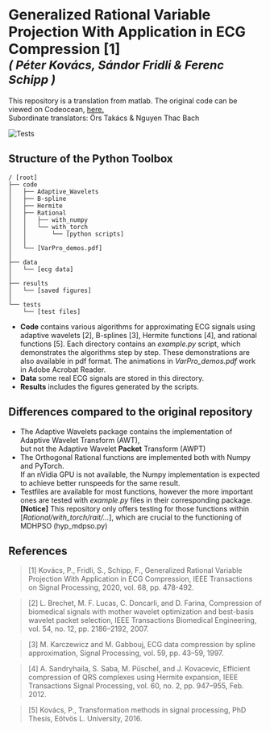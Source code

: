 # Generalized Rational Variable Projection With Application in ECG Compression [1] <br/><sub>*( Péter Kovács, Sándor Fridli & Ferenc Schipp )*</sub>

This repository is a translation from matlab. The original code can be viewed on Codeocean, [here.](https://codeocean.com/capsule/0308835/tree/v1) <br/>
Subordinate translators: Örs Takács & Nguyen Thac Bach

![Tests](https://github.com/Denotron/Generalized-Rational-Variable-Projection-with-Application-in-ECG-Compression/actions/workflows/tests.yml/badge.svg)

## Structure of the Python Toolbox
```
/ [root]
├── code
│   ├── Adaptive_Wavelets
│   ├── B-spline
│   ├── Hermite
│   ├── Rational
│   │   ├── with_numpy
│   │   └── with_torch
│   │       └── [python scripts]
│   │ 
│   └── [VarPro_demos.pdf]
│
├── data
│   └── [ecg data]
│
├── results
│   └── [saved figures]
│   
└── tests
    └── [test files]
```

- **Code** contains various algorithms for approximating ECG signals using adaptive wavelets [2], B-splines [3], Hermite functions [4], and rational functions [5]. Each directory contains an *example.py* script, which demonstrates the algorithms step by step. These demonstrations are also available in pdf format. The animations in *VarPro_demos.pdf* work in Adobe Acrobat Reader.
- **Data** some real ECG signals are stored in this directory.
- **Results** includes the figures generated by the scripts.

## Differences compared to the original repository
- The Adaptive Wavelets package contains the implementation of Adaptive Wavelet Transform (AWT),<br/>
but not the Adaptive Wavelet **Packet** Transform (AWPT)
- The Orthogonal Rational functions are implemented both with Numpy and PyTorch.<br/>
If an nVidia GPU is not available, the Numpy implementation is expected to achieve better runspeeds for the same result.
- Testfiles are available for most functions, however the more important ones are tested with *example.py* files in their corresponding package. <br/>
**[Notice]** This repository only offers testing for those functions within <br/>
[*Rational/with_torch/rait/...*], which are crucial to the functioning of MDHPSO (hyp_mdpso.py)

## References 

> [1] Kovács, P., Fridli, S., Schipp, F., Generalized Rational Variable Projection With Application in ECG Compression, IEEE Transactions on Signal Processing, 2020, vol. 68, pp. 478-492.

> [2] L. Brechet, M. F. Lucas, C. Doncarli, and D. Farina, Compression of biomedical signals with mother wavelet optimization and best-basis wavelet packet selection, IEEE Transactions Biomedical Engineering, vol. 54, no. 12, pp. 2186–2192, 2007.

> [3] M. Karczewicz and M. Gabbouj, ECG data compression by spline approximation, Signal Processing, vol. 59, pp. 43–59, 1997.

> [4] A. Sandryhaila, S. Saba, M. Püschel, and J. Kovacevic, Efficient compression of QRS complexes using Hermite expansion, IEEE Transactions Signal Processing, vol. 60, no. 2, pp. 947–955, Feb. 2012.

> [5] Kovács, P., Transformation methods in signal processing, PhD Thesis, Eötvös L. University, 2016.
